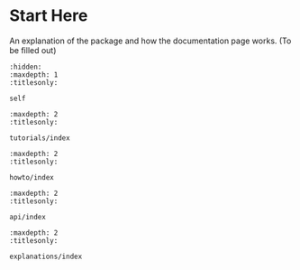 # Start Here

An explanation of the package and how the documentation page works. (To be filled out)

```{toctree}
:hidden:
:maxdepth: 1
:titlesonly:

self
```

```{toctree}
:maxdepth: 2
:titlesonly:

tutorials/index
```

```{toctree}
:maxdepth: 2
:titlesonly:

howto/index
```

```{toctree}
:maxdepth: 2
:titlesonly:

api/index
```

```{toctree}
:maxdepth: 2
:titlesonly:

explanations/index
```

